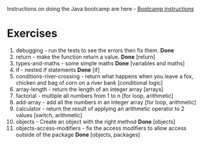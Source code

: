 
Instructions on doing the Java bootcamp are here - [Bootcamp instructions](material/bootcamp-instructions.md)

# Exercises

1. debugging - run the tests to see the errors then fix them. **Done**
2. return - make the function return a value. **Done** [return]
3. types-and-maths - some simple maths **Done** [variables and maths]
4. if - nested if statements **Done** [if]
5. conditions-river-crossing - return what happens when you leave a fox, chicken and bag of corn on a river bank [conditional logic]
6. array-length - return the length of an integer array [arrays]
7. factorial - multiple all numbers from 1 to n [for loop, arithmetic]
8. add-array - add all the numbers in an integer array [for loop, arithmetic]
9. calculator - return the result of applying an arithmetic operator to 2 values [switch, arithmetic]
10. objects - Create an object with the right method **Done** [objects]
11. objects-access-modifiers - fix the access modifiers to allow access outside of the package **Done** [objects, packages]
